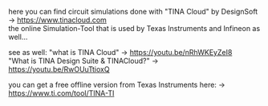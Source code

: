 here you can find circuit simulations done with "TINA Cloud" by DesignSoft  
-> https://www.tinacloud.com  
the online Simulation-Tool that is used by Texas Instruments and Infineon as well...  
  
see as well: 
"what is TINA Cloud" -> https://youtu.be/nRhWKEyZeI8   
"What is TINA Design Suite & TINACloud?" -> https://youtu.be/RwOUuTtioxQ   
  
you can get a free offline version from Texas Instruments here: -> https://www.ti.com/tool/TINA-TI
